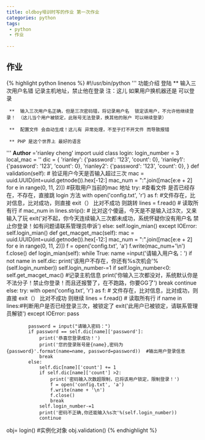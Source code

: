 ```yaml
---
title: oldboy培训时写的作业 第一次作业
categories: python
tags:
 - python
 - 作业
 
---
```


## 作业

{% highlight python linenos %}
#!/usr/bin/python
'''
 功能介绍
 登陆
     **    输入三次用户名错  记录主机地址，禁止他在登录  注：这儿 如果用户换机器还是 可以登录

     **  输入三次用户名正确，但是三次密码错，将记录用户名  锁定该用户，不允许他继续登录！ （这儿当个用户被锁定，此账号无法登录，换其他的账户 可以继续登录）

     **  配置文件 会自动生成！这儿有 异常处理，不至于打不开文件 而导致报错

     ** PHP 是这个世界上 最好的语言
'''
__Author__ ='rianley cheng'
import uuid
class login:
    login_number = 3
    local_mac = ''
    dic = {
        'rianley': {'password': '123', 'count': 0},
        'rianley1': {'password': '123', 'count': 0},
        'rianley2': {'password': '123', 'count': 0},
    }
    def validation(self):  # 验证用户今天是否输入超过三次
        mac = uuid.UUID(int=uuid.getnode()).hex[-12:]
        mac_num = ":".join([mac[e:e + 2] for e in range(0, 11, 2)]) #获取用户当前的mac 地址
        try:                                                         #查看文件 是否已经存在，不存在，直接跳 login  方法
            with open('config.txt', 'r') as f:                 #文件存在，比对信息，比对成功，则直接 exit（） 比对不成功 则跳转
                lines = f.read()  # 读取所有行
                if mac_num in lines.strip(): # 比对这个傻逼，今天是不是输入过3次，又来输入了玩
                    exit('对不起，你今天连续输入三次都未成功，系统怀疑你没有用户名 禁止你登录！如有问题请联系管理员申诉')
                else:
                    self.login_mian()
        except IOError:
            self.login_mian()
    def get_macget_mac(self):
        mac = uuid.UUID(int=uuid.getnode()).hex[-12:]
        mac_num = ":".join([mac[e:e + 2] for e in range(0, 11, 2)])
        f = open('config.txt', 'a')
        f.write(mac_num+'\n')
        f.close()
    def login_mian(self):
        while True:
            name =input('请输入用户名：')
            if not name in self.dic:
                print('该用户不存在，你还有%s次机会'%(self.login_number))
                self.login_number-=1
                if self.login_number<0:
                    self.get_macget_mac()  #记录主机信息
                    print('你输入三次都没对，系统默认你是不法分子！禁止你登录！而且还报警了，在不跑路，你要GG了')
                    break
                continue
            else:
                try:
                    with open('config.txt', 'r') as f:  # 文件存在，比对信息，比对成功，则直接 exit（） 比对不成功 则继续
                        lines = f.read()  # 读取所有行
                        if name in lines:#判断用户是否已经登录三次，被锁定了
                            exit('此用户已被锁定，请联系管理员解锁')
                except IOError:
                    pass

            password = input("请输入密码：")
            if password == self.dic[name]['password']:
                print('恭喜您登录成功！')
                print('您的登录账号是{name},密码为{password}'.format(name=name, password=password))  #输出用户登录信息
                break
            else:
                self.dic[name]['count'] += 1
                if self.dic[name]['count'] >2:
                    print('密码输入次数超限制，已将该用户锁定，限制登录！')
                    f = open('config.txt', 'a')
                    f.write(name + '\n')
                    f.close()
                    break
                self.login_number-=1
                print('密码不正确,你还能输入%s次'%(self.login_number))
                continue
obj= login() #实例化对象
obj.validation()
{% endhighlight %}
